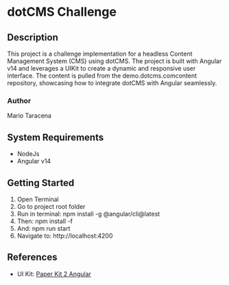 # dotCMS Challenge

## Description
This project is a challenge implementation for a headless Content Management System (CMS) using dotCMS. The project is built with Angular v14 and leverages a UIKit to create a dynamic and responsive user interface. The content is pulled from the demo.dotcms.comcontent repository, showcasing how to integrate dotCMS with Angular seamlessly.

### Author
Mario Taracena

## System Requirements
* NodeJs
* Angular v14

## Getting Started

1. Open Terminal
1. Go to project root folder
1. Run in terminal: npm install -g @angular/cli@latest
1. Then: npm install -f
1. And: npm run start
1. Navigate to: http://localhost:4200


## References
* UI Kit:  [Paper Kit 2 Angular](https://github.com/creativetimofficial/paper-kit-2-angular)